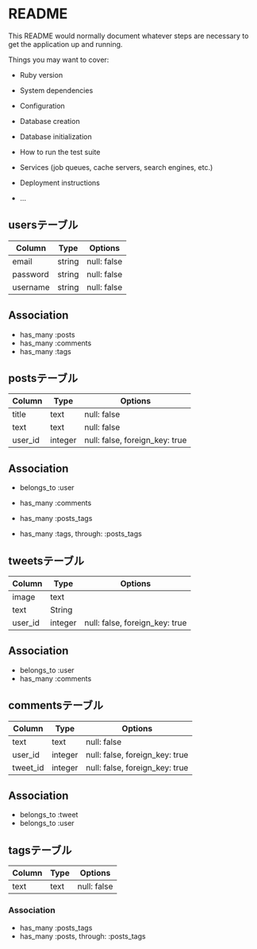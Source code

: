 # README

This README would normally document whatever steps are necessary to get the
application up and running.

Things you may want to cover:

* Ruby version

* System dependencies

* Configuration

* Database creation

* Database initialization

* How to run the test suite

* Services (job queues, cache servers, search engines, etc.)

* Deployment instructions

* ...
## usersテーブル
|Column|Type|Options|
|------|----|-------|
|email|string|null: false|
|password|string|null: false|
|username|string|null: false|
## Association
- has_many :posts
- has_many :comments
- has_many :tags
  
## postsテーブル
|Column|Type|Options|
|------|----|-------|
|title|text|null: false|
|text|text|null: false|
|user_id|integer|null: false, foreign_key: true|
## Association
- belongs_to :user
  
- has_many :comments
- has_many :posts_tags
- has_many  :tags,  through:  :posts_tags
  
## tweetsテーブル
|Column|Type|Options|
|------|----|-------|
|image|text||
|text|String|
|user_id|integer|null: false, foreign_key: true|
## Association
- belongs_to :user
- has_many :comments

## commentsテーブル
|Column|Type|Options|
|------|----|-------|
|text|text|null: false|
|user_id|integer|null: false, foreign_key: true|
|tweet_id|integer|null: false, foreign_key: true|
## Association
- belongs_to :tweet
- belongs_to :user

## tagsテーブル
|Column|Type|Options|
|------|----|-------|
|text|text|null: false|
### Association
- has_many :posts_tags
- has_many  :posts,  through:  :posts_tags
